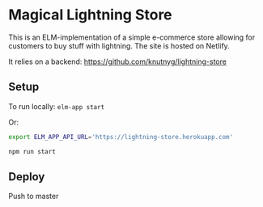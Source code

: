 # Magical Lightning Store
This is an ELM-implementation of a simple e-commerce store allowing for customers to buy stuff with lightning. The site is hosted on Netlify.

It relies on a backend: https://github.com/knutnyg/lightning-store

## Setup
To run locally:
`elm-app start`

Or:

```bash
export ELM_APP_API_URL='https://lightning-store.herokuapp.com'

npm run start

```

## Deploy
Push to master 
